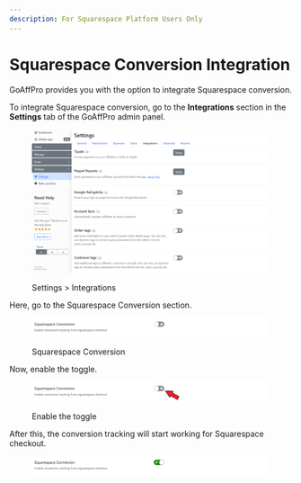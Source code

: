 ```yaml
---
description: For Squarespace Platform Users Only
---
```


# Squarespace Conversion Integration

GoAffPro provides you with the option to integrate Squarespace conversion.

To integrate Squarespace conversion, go to the **Integrations** section in the **Settings** tab of the GoAffPro admin panel.

<figure><img src="../../.gitbook/assets/image (3595).png" alt=""><figcaption><p>Settings > Integrations</p></figcaption></figure>

Here, go to the Squarespace Conversion section.

<figure><img src="../../.gitbook/assets/image (1688).png" alt=""><figcaption><p>Squarespace Conversion</p></figcaption></figure>

Now, enable the toggle.

<figure><img src="../../.gitbook/assets/Screenshot 2023-05-22 2147143.png" alt=""><figcaption><p>Enable the toggle</p></figcaption></figure>

After this, the conversion tracking will start working for Squarespace checkout.&#x20;

<figure><img src="../../.gitbook/assets/image (638).png" alt=""><figcaption></figcaption></figure>
